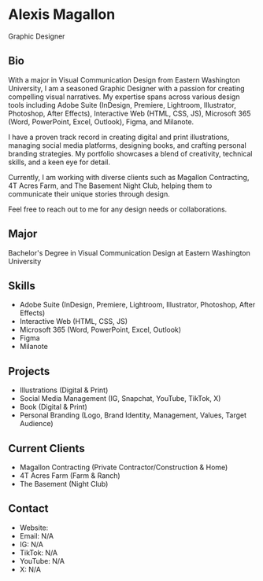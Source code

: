 <!-- Swap profile picture for a professional photo -->
# Alexis Magallon
Graphic Designer

## Bio
With a major in Visual Communication Design from Eastern Washington University, I am a seasoned Graphic Designer with a passion for creating compelling visual narratives. My expertise spans across various design tools including Adobe Suite (InDesign, Premiere, Lightroom, Illustrator, Photoshop, After Effects), Interactive Web (HTML, CSS, JS), Microsoft 365 (Word, PowerPoint, Excel, Outlook), Figma, and Milanote.

I have a proven track record in creating digital and print illustrations, managing social media platforms, designing books, and crafting personal branding strategies. My portfolio showcases a blend of creativity, technical skills, and a keen eye for detail.

Currently, I am working with diverse clients such as Magallon Contracting, 4T Acres Farm, and The Basement Night Club, helping them to communicate their unique stories through design.

Feel free to reach out to me for any design needs or collaborations.

<!-- Include Web Certificate -->
## Major
Bachelor's Degree in Visual Communication Design at Eastern Washington University

<!-- Resume Adjectives? Add Badges for programs-->
## Skills
* Adobe Suite (InDesign, Premiere, Lightroom, Illustrator, Photoshop, After Effects)
* Interactive Web (HTML, CSS, JS)
* Microsoft 365 (Word, PowerPoint, Excel, Outlook)
* Figma
* Milanote


<!--Include in Portfolio (Insporation, Process, Drafts, Final, Summary)
Create social media accounts and links -->
## Projects
* Illustrations (Digital & Print)
* Social Media Management (IG, Snapchat, YouTube, TikTok, X)
* Book (Digital & Print)
* Personal Branding (Logo, Brand Identity, Management, Values, Target Audience)  

## Current Clients
* Magallon Contracting (Private Contractor/Construction & Home)
* 4T Acres Farm (Farm & Ranch)
* The Basement (Night Club)

## Contact
* Website: 
* Email: N/A
* IG: N/A
* TikTok: N/A
* YouTube: N/A
* X: N/A
<!--
**amagallon41/amagallon41** is a ✨ _special_ ✨ repository because its `README.md` (this file) appears on your GitHub profile.

Here are some ideas to get you started:

- 🔭 I’m currently working on ...
- 🌱 I’m currently learning ...
- 👯 I’m looking to collaborate on ...
- 🤔 I’m looking for help with ...
- 💬 Ask me about ...
- 📫 How to reach me: ...
- 😄 Pronouns: ...
- ⚡ Fun fact: ...
-->
